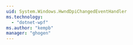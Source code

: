 ```yaml
---
uid: System.Windows.HwndDpiChangedEventHandler
ms.technology: 
  - "dotnet-wpf"
ms.author: "kempb"
manager: "ghogen"
---
```


